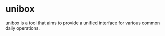 # unibox

unibox is a tool that aims to provide a unified interface for various common daily operations.


